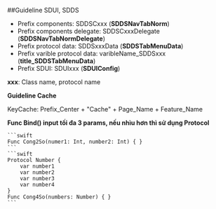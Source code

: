##Guideline SDUI, SDDS

- Prefix components: 				SDDSCxxx (**SDDSNavTabNorm**)
- Prefix components delegate: 	SDDSCxxxDelegate (**SDDSNavTabNormDelegate**)
- Prefix protocol data:				SDDSxxxData (**SDDSTabMenuData**)
- Prefix varible protocol data:	varibleName\_SDDSxxx (**title\_SDDSTabMenuData**)
- Prefix SDUI:						SDUIxxx (**SDUIConfig**)


**xxx**: Class name, protocol name

**Guideline Cache**

KeyCache: Prefix\_Center + "Cache" + Page\_Name + Feature\_Name

**Func Bind() input tối đa 3 params, nếu nhìu hơn thì sử dụng Protocol**

	```swift
	Func Cong2So(numer1: Int, number2: Int) { }
	```
	```swift
	Protocol Number {
		var number1
		var number2
		var number3
		var number4
	}
	Func Cong4So(numbers: Number) { }
	```

